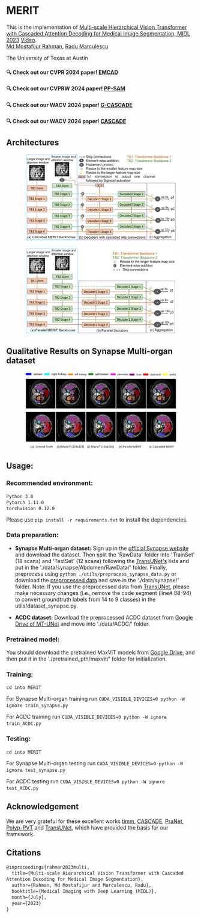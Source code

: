# MERIT

This is the implementation of [Multi-scale Hierarchical Vision Transformer with Cascaded Attention Decoding for Medical Image Segmentation, MIDL 2023](https://2023.midl.io/papers/p165) [Video](https://youtu.be/DYwsK2lmhm4). 
<br>
[Md Mostafijur Rahman](https://github.com/mostafij-rahman), [Radu Marculescu](https://radum.ece.utexas.edu/)
<p>The University of Texas at Austin</p>

#### 🔍 **Check out our CVPR 2024 paper! [EMCAD](https://github.com/SLDGroup/EMCAD)** 
#### 🔍 **Check out our CVPRW 2024 paper! [PP-SAM](https://github.com/SLDGroup/PP-SAM)** 
#### 🔍 **Check out our WACV 2024 paper! [G-CASCADE](https://github.com/SLDGroup/G-CASCADE)**
#### 🔍 **Check out our WACV 2024 paper! [CASCADE](https://github.com/SLDGroup/CASCADE)**

## Architectures

<p align="center">
<img src="figures/cascaded_merit_architecture.jpg" width=80% height=50% 
class="center">
</p>

<p align="center">
<img src="figures/parallel_merit_architecture.jpg" width=80% height=50% 
class="center">
</p>

## Qualitative Results on Synapse Multi-organ dataset

<p align="center">
<img src="figures/qualitative_results.png" width=80% height=50% 
class="center">
</p>

## Usage:
### Recommended environment:
```
Python 3.8
Pytorch 1.11.0
torchvision 0.12.0
```
Please use ```pip install -r requirements.txt``` to install the dependencies.

### Data preparation:
- **Synapse Multi-organ dataset:**
Sign up in the [official Synapse website](https://www.synapse.org/#!Synapse:syn3193805/wiki/89480) and download the dataset. Then split the 'RawData' folder into 'TrainSet' (18 scans) and 'TestSet' (12 scans) following the [TransUNet's](https://github.com/Beckschen/TransUNet/blob/main/datasets/README.md) lists and put in the './data/synapse/Abdomen/RawData/' folder. Finally, preprocess using ```python ./utils/preprocess_synapse_data.py``` or download the [preprocessed data](https://drive.google.com/file/d/1tGqMx-E4QZpSg2HQbVq5W3KSTHSG0hjK/view?usp=share_link) and save in the './data/synapse/' folder. 
Note: If you use the preprocessed data from [TransUNet](https://drive.google.com/drive/folders/1ACJEoTp-uqfFJ73qS3eUObQh52nGuzCd), please make necessary changes (i.e., remove the code segment (line# 88-94) to convert groundtruth labels from 14 to 9 classes) in the utils/dataset_synapse.py. 

- **ACDC dataset:**
Download the preprocessed ACDC dataset from [Google Drive of MT-UNet](https://drive.google.com/file/d/13qYHNIWTIBzwyFgScORL2RFd002vrPF2/view) and move into './data/ACDC/' folder.

### Pretrained model:
You should download the pretrained MaxViT models from [Google Drive](https://drive.google.com/drive/folders/1k-s75ZosvpRGZEWl9UEpc_mniK3nL2xq?usp=share_link), and then put it in the './pretrained_pth/maxvit/' folder for initialization.

### Training:
```
cd into MERIT
```

For Synapse Multi-organ training run ```CUDA_VISIBLE_DEVICES=0 python -W ignore train_synapse.py```

For ACDC training run ```CUDA_VISIBLE_DEVICES=0 python -W ignore train_ACDC.py```

### Testing:
```
cd into MERIT 
```

For Synapse Multi-organ testing run ```CUDA_VISIBLE_DEVICES=0 python -W ignore test_synapse.py```

For ACDC testing run ```CUDA_VISIBLE_DEVICES=0 python -W ignore test_ACDC.py```

## Acknowledgement
We are very grateful for these excellent works [timm](https://github.com/huggingface/pytorch-image-models), [CASCADE](https://github.com/SLDGroup/CASCADE), [PraNet](https://github.com/DengPingFan/PraNet), [Polyp-PVT](https://github.com/DengPingFan/Polyp-PVT) and [TransUNet](https://github.com/Beckschen/TransUNet), which have provided the basis for our framework.

## Citations

``` 
@inproceedings{rahman2023multi,
  title={Multi-scale Hierarchical Vision Transformer with Cascaded Attention Decoding for Medical Image Segmentation},
  author={Rahman, Md Mostafijur and Marculescu, Radu},
  booktitle={Medical Imaging with Deep Learning (MIDL)},
  month={July},
  year={2023}
}
```
